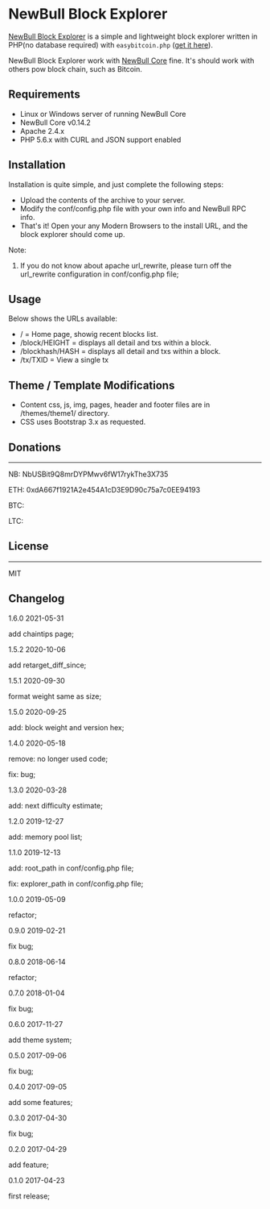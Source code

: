 # NewBull Block Explorer

[NewBull Block Explorer](https://github.com/newbull/newbull-block-explorer) is a simple and lightweight block explorer written in PHP(no database required) with `easybitcoin.php` ([get it here](https://github.com/aceat64/EasyBitcoin-PHP)).

NewBull Block Explorer work with [NewBull Core](https://newbull.org) fine. It's should work with others pow block chain, such as Bitcoin.

## Requirements

-   Linux or Windows server of running NewBull Core
-   NewBull Core v0.14.2
-   Apache 2.4.x
-   PHP 5.6.x with CURL and JSON support enabled

## Installation

Installation is quite simple, and just complete the following steps:

-   Upload the contents of the archive to your server.
-   Modify the conf/config.php file with your own info and NewBull RPC info.
-   That's it! Open your any Modern Browsers to the install URL, and the block explorer should come up.

Note:

1. If you do not know about apache url_rewrite, please turn off the url_rewrite configuration in conf/config.php file;

## Usage

Below shows the URLs available:

-   / = Home page, showig recent blocks list.
-   /block/HEIGHT = displays all detail and txs within a block.
-   /blockhash/HASH = displays all detail and txs within a block.
-   /tx/TXID = View a single tx

## Theme / Template Modifications

-   Content css, js, img, pages, header and footer files are in /themes/theme1/ directory.
-   CSS uses Bootstrap 3.x as requested.

## Donations

---

NB: NbUSBit9Q8mrDYPMwv6fW17rykThe3X735

ETH: 0xdA667f1921A2e454A1cD3E9D90c75a7c0EE94193

BTC:

LTC:

## License

---

MIT

## Changelog

1.6.0 2021-05-31

add chaintips page;

1.5.2 2020-10-06

add retarget_diff_since;

1.5.1 2020-09-30

format weight same as size;

1.5.0 2020-09-25

add: block weight and version hex;

1.4.0 2020-05-18

remove: no longer used code;

fix: bug;

1.3.0 2020-03-28

add: next difficulty estimate;

1.2.0 2019-12-27

add: memory pool list;

1.1.0 2019-12-13

add: root_path in conf/config.php file;

fix: explorer_path in conf/config.php file;

1.0.0 2019-05-09

refactor;

0.9.0 2019-02-21

fix bug;

0.8.0 2018-06-14

refactor;

0.7.0 2018-01-04

fix bug;

0.6.0 2017-11-27

add theme system;

0.5.0 2017-09-06

fix bug;

0.4.0 2017-09-05

add some features;

0.3.0 2017-04-30

fix bug;

0.2.0 2017-04-29

add feature;

0.1.0 2017-04-23

first release;
